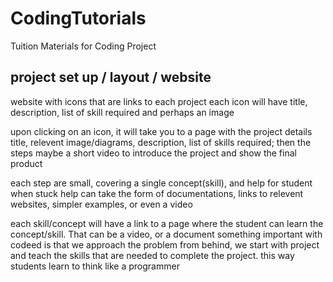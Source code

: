 # CodingTutorials
Tuition Materials for Coding Project


## project set up / layout / website

website with icons that are links to each project
each icon will have title, description, list of skill required and perhaps an image

upon clicking on an icon, it will take you to a page with the project details
title, relevent image/diagrams, description, list of skills required; then the steps
maybe a short video to introduce the project and show the final product

each step are small, covering a single concept(skill), and help for student when stuck 
help can take the form of documentations, links to relevent websites, simpler examples, or even a video

each skill/concept will have a link to a page where the student can learn the concept/skill. 
That can be a video, or a document
something important with codeed is that we approach the problem from behind, we start with project
and teach the skills that are needed to complete the project. this way students learn to think like a programmer